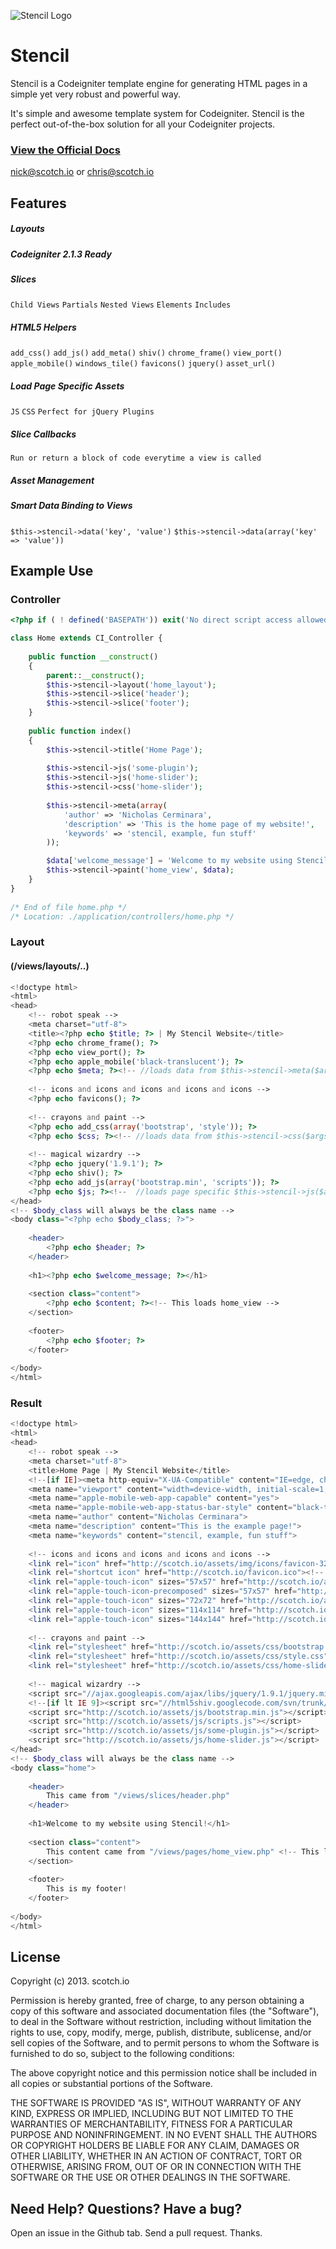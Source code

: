 ![Stencil Logo](http://scotch.io/assets/img/stencil-banner.png "Stencil Logo")

Stencil
=========================== 

Stencil is a Codeigniter template engine for generating HTML pages in a simple yet very robust and powerful way.

It's simple and awesome template system for Codeigniter. Stencil is the perfect out-of-the-box solution for all your Codeigniter projects.

### [View the Official Docs](http://scotch.io/development/stencil)

nick@scotch.io or chris@scotch.io

## Features

##### Layouts
##### Codeigniter 2.1.3 Ready
##### Slices
`Child Views`
`Partials`
`Nested Views`
`Elements`
`Includes`
##### HTML5 Helpers
`add_css()`
`add_js()`
`add_meta()`
`shiv()`
`chrome_frame()`
`view_port()`
`apple_mobile()`
`windows_tile()`
`favicons()`
`jquery()`
`asset_url()`
##### Load Page Specific Assets
`JS`
`CSS`
`Perfect for jQuery Plugins`
##### Slice Callbacks
`Run or return a block of code everytime a view is called`
##### Asset Management
##### Smart Data Binding to Views
`$this->stencil->data('key', 'value')`
`$this->stencil->data(array('key' => 'value'))`

## Example Use

### Controller
```php
<?php if ( ! defined('BASEPATH')) exit('No direct script access allowed');

class Home extends CI_Controller {
 
    public function __construct()
    {
        parent::__construct();
        $this->stencil->layout('home_layout');
        $this->stencil->slice('header');
        $this->stencil->slice('footer');
    }
 
    public function index()
    {
        $this->stencil->title('Home Page');
       
        $this->stencil->js('some-plugin');
        $this->stencil->js('home-slider');
        $this->stencil->css('home-slider');
        
        $this->stencil->meta(array(
            'author' => 'Nicholas Cerminara',
            'description' => 'This is the home page of my website!',
            'keywords' => 'stencil, example, fun stuff'
        ));

        $data['welcome_message'] = 'Welcome to my website using Stencil!';
        $this->stencil->paint('home_view', $data);
    }
}
 
/* End of file home.php */
/* Location: ./application/controllers/home.php */
```

### Layout
#### (/views/layouts/..)
```php
<!doctype html>
<html>
<head>
    <!-- robot speak -->    
    <meta charset="utf-8">
    <title><?php echo $title; ?> | My Stencil Website</title>
    <?php echo chrome_frame(); ?>
    <?php echo view_port(); ?>
    <?php echo apple_mobile('black-translucent'); ?>
    <?php echo $meta; ?><!-- //loads data from $this->stencil->meta($args) in controller -->
    
    <!-- icons and icons and icons and icons and icons -->
    <?php echo favicons(); ?>
    
    <!-- crayons and paint -->  
    <?php echo add_css(array('bootstrap', 'style')); ?>
    <?php echo $css; ?><!-- //loads data from $this->stencil->css($args) in controller -->
    
    <!-- magical wizardry -->
    <?php echo jquery('1.9.1'); ?>
    <?php echo shiv(); ?>
    <?php echo add_js(array('bootstrap.min', 'scripts')); ?>
    <?php echo $js; ?><!--  //loads page specific $this->stencil->js($args) from Controller (see docs) -->
</head>
<!-- $body_class will always be the class name -->
<body class="<?php echo $body_class; ?>">
    
    <header>
        <?php echo $header; ?>
    </header>
    
    <h1><?php echo $welcome_message; ?></h1>
    
    <section class="content">
        <?php echo $content; ?><!-- This loads home_view -->
    </section>
    
    <footer>
        <?php echo $footer; ?>
    </footer>
 
</body>
</html>
```


### Result

```php
<!doctype html>
<html>
<head>
    <!-- robot speak -->    
    <meta charset="utf-8">
    <title>Home Page | My Stencil Website</title>
    <!--[if IE]><meta http-equiv="X-UA-Compatible" content="IE=edge, chrome=1"><![endif]--><!-- Force IE to use the latest rendering engine -->
    <meta name="viewport" content="width=device-width, initial-scale=1, maximum-scale=1"><!-- Optimize mobile viewport -->
    <meta name="apple-mobile-web-app-capable" content="yes">
    <meta name="apple-mobile-web-app-status-bar-style" content="black-translucent">
    <meta name="author" content="Nicholas Cerminara">
    <meta name="description" content="This is the example page!">
    <meta name="keywords" content="stencil, example, fun stuff">
    
    <!-- icons and icons and icons and icons and icons -->
    <link rel="icon" href="http://scotch.io/assets/img/icons/favicon-32.png" type="image/png"><!-- default favicon -->
    <link rel="shortcut icon" href="http://scotch.io/favicon.ico"><!-- legacy default favicon (in root, 32x32) -->
    <link rel="apple-touch-icon" sizes="57x57" href="http://scotch.io/assets/img/icons/favicon-57.png"><!-- iPhone low-res and Android -->
    <link rel="apple-touch-icon-precomposed" sizes="57x57" href="http://scotch.io/assets/img/icons/favicon-57.png"><!-- legacy Android -->
    <link rel="apple-touch-icon" sizes="72x72" href="http://scotch.io/assets/img/icons/favicon-72.png"><!-- iPad -->
    <link rel="apple-touch-icon" sizes="114x114" href="http://scotch.io/assets/img/icons/favicon-114.png"><!-- iPhone 4 -->
    <link rel="apple-touch-icon" sizes="144x144" href="http://scotch.io/assets/img/icons/favicon-144.png"><!-- iPad hi-res -->
    
    <!-- crayons and paint -->  
    <link rel="stylesheet" href="http://scotch.io/assets/css/bootstrap.css">
    <link rel="stylesheet" href="http://scotch.io/assets/css/style.css">
    <link rel="stylesheet" href="http://scotch.io/assets/css/home-slider.css">
    
    <!-- magical wizardry -->
    <script src="//ajax.googleapis.com/ajax/libs/jquery/1.9.1/jquery.min.js"></script>
    <!--[if lt IE 9]><script src="//html5shiv.googlecode.com/svn/trunk/html5.js"></script><![endif]-->
    <script src="http://scotch.io/assets/js/bootstrap.min.js"></script>
    <script src="http://scotch.io/assets/js/scripts.js"></script>
    <script src="http://scotch.io/assets/js/some-plugin.js"></script>
    <script src="http://scotch.io/assets/js/home-slider.js"></script>
</head>
<!-- $body_class will always be the class name -->
<body class="home">
    
    <header>
        This came from "/views/slices/header.php"
    </header>
    
    <h1>Welcome to my website using Stencil!</h1>
    
    <section class="content">
        This content came from "/views/pages/home_view.php" <!-- This loads home_view -->
    </section>
    
    <footer>
        This is my footer!
    </footer>
 
</body>
</html>
```

## License
Copyright (c) 2013. scotch.io

Permission is hereby granted, free of charge, to any person obtaining a copy of this software and associated documentation files (the "Software"), to deal in the Software without restriction, including without limitation the rights to use, copy, modify, merge, publish, distribute, sublicense, and/or sell copies of the Software, and to permit persons to whom the Software is furnished to do so, subject to the following conditions:

The above copyright notice and this permission notice shall be included in all copies or substantial portions of the Software.

THE SOFTWARE IS PROVIDED "AS IS", WITHOUT WARRANTY OF ANY KIND, EXPRESS OR IMPLIED, INCLUDING BUT NOT LIMITED TO THE WARRANTIES OF MERCHANTABILITY, FITNESS FOR A PARTICULAR PURPOSE AND NONINFRINGEMENT. IN NO EVENT SHALL THE AUTHORS OR COPYRIGHT HOLDERS BE LIABLE FOR ANY CLAIM, DAMAGES OR OTHER LIABILITY, WHETHER IN AN ACTION OF CONTRACT, TORT OR OTHERWISE, ARISING FROM, OUT OF OR IN CONNECTION WITH THE SOFTWARE OR THE USE OR OTHER DEALINGS IN THE SOFTWARE.

## Need Help? Questions? Have a bug?
Open an issue in the Github tab. Send a pull request. Thanks.
